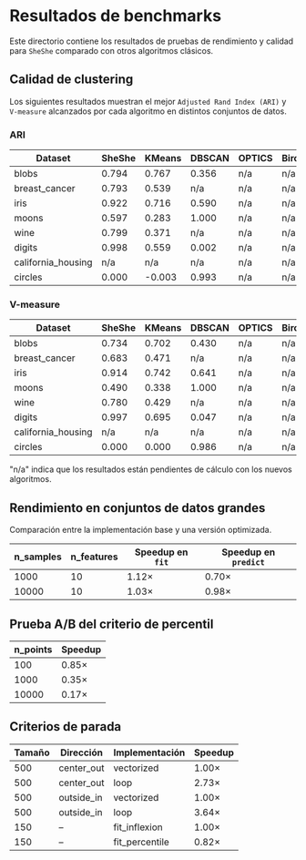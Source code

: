 # Resultados de benchmarks

Este directorio contiene los resultados de pruebas de rendimiento y calidad para `SheShe` comparado con otros algoritmos clásicos.

## Calidad de clustering

Los siguientes resultados muestran el mejor `Adjusted Rand Index (ARI)` y `V-measure` alcanzados por cada algoritmo en distintos conjuntos de datos.

### ARI

| Dataset | SheShe | KMeans | DBSCAN | OPTICS | Birch | MeanShift | LogReg | RandomForest | SVC |
| --- | --- | --- | --- | --- | --- | --- | --- | --- | --- |
| blobs | 0.794 | 0.767 | 0.356 | n/a | n/a | n/a | n/a | n/a | n/a |
| breast_cancer | 0.793 | 0.539 | n/a | n/a | n/a | n/a | n/a | n/a | n/a |
| iris | 0.922 | 0.716 | 0.590 | n/a | n/a | n/a | n/a | n/a | n/a |
| moons | 0.597 | 0.283 | 1.000 | n/a | n/a | n/a | n/a | n/a | n/a |
| wine | 0.799 | 0.371 | n/a | n/a | n/a | n/a | n/a | n/a | n/a |
| digits | 0.998 | 0.559 | 0.002 | n/a | n/a | n/a | n/a | n/a | n/a |
| california_housing | n/a | n/a | n/a | n/a | n/a | n/a | n/a | n/a | n/a |
| circles | 0.000 | -0.003 | 0.993 | n/a | n/a | n/a | n/a | n/a | n/a |

### V-measure

| Dataset | SheShe | KMeans | DBSCAN | OPTICS | Birch | MeanShift | LogReg | RandomForest | SVC |
| --- | --- | --- | --- | --- | --- | --- | --- | --- | --- |
| blobs | 0.734 | 0.702 | 0.430 | n/a | n/a | n/a | n/a | n/a | n/a |
| breast_cancer | 0.683 | 0.471 | n/a | n/a | n/a | n/a | n/a | n/a | n/a |
| iris | 0.914 | 0.742 | 0.641 | n/a | n/a | n/a | n/a | n/a | n/a |
| moons | 0.490 | 0.338 | 1.000 | n/a | n/a | n/a | n/a | n/a | n/a |
| wine | 0.780 | 0.429 | n/a | n/a | n/a | n/a | n/a | n/a | n/a |
| digits | 0.997 | 0.695 | 0.047 | n/a | n/a | n/a | n/a | n/a | n/a |
| california_housing | n/a | n/a | n/a | n/a | n/a | n/a | n/a | n/a | n/a |
| circles | 0.000 | 0.000 | 0.986 | n/a | n/a | n/a | n/a | n/a | n/a |

"n/a" indica que los resultados están pendientes de cálculo con los nuevos algoritmos.

## Rendimiento en conjuntos de datos grandes

Comparación entre la implementación base y una versión optimizada.

| n_samples | n_features | Speedup en `fit` | Speedup en `predict` |
| --- | --- | --- | --- |
| 1000 | 10 | 1.12× | 0.70× |
| 10000 | 10 | 1.03× | 0.98× |

## Prueba A/B del criterio de percentil

| n_points | Speedup |
| --- | --- |
| 100 | 0.85× |
| 1000 | 0.35× |
| 10000 | 0.17× |

## Criterios de parada

| Tamaño | Dirección | Implementación | Speedup |
| --- | --- | --- | --- |
| 500 | center_out | vectorized | 1.00× |
| 500 | center_out | loop | 2.73× |
| 500 | outside_in | vectorized | 1.00× |
| 500 | outside_in | loop | 3.64× |
| 150 | – | fit_inflexion | 1.00× |
| 150 | – | fit_percentile | 0.82× |

